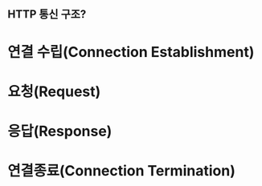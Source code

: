 ## HTTP 통신 구조?
# 연결 수립(Connection Establishment)
# 요청(Request)
# 응답(Response)
# 연결종료(Connection Termination)
